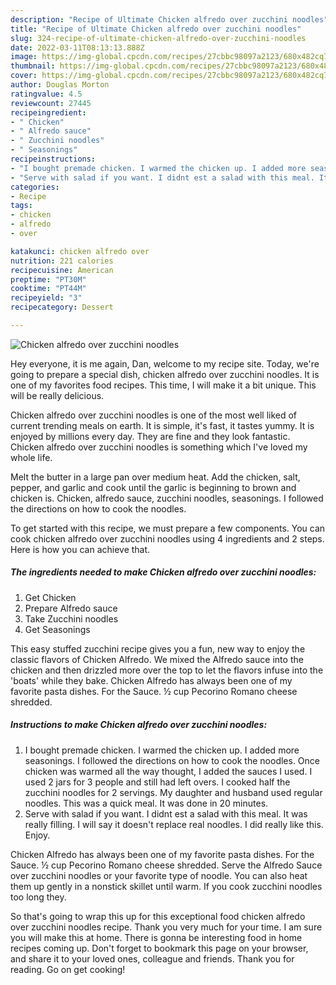 ```yaml
---
description: "Recipe of Ultimate Chicken alfredo over zucchini noodles"
title: "Recipe of Ultimate Chicken alfredo over zucchini noodles"
slug: 324-recipe-of-ultimate-chicken-alfredo-over-zucchini-noodles
date: 2022-03-11T08:13:13.888Z
image: https://img-global.cpcdn.com/recipes/27cbbc98097a2123/680x482cq70/chicken-alfredo-over-zucchini-noodles-recipe-main-photo.jpg
thumbnail: https://img-global.cpcdn.com/recipes/27cbbc98097a2123/680x482cq70/chicken-alfredo-over-zucchini-noodles-recipe-main-photo.jpg
cover: https://img-global.cpcdn.com/recipes/27cbbc98097a2123/680x482cq70/chicken-alfredo-over-zucchini-noodles-recipe-main-photo.jpg
author: Douglas Morton
ratingvalue: 4.5
reviewcount: 27445
recipeingredient:
- " Chicken"
- " Alfredo sauce"
- " Zucchini noodles"
- " Seasonings"
recipeinstructions:
- "I bought premade chicken. I warmed the chicken up. I added more seasonings. I followed the directions on how to cook the noodles. Once chicken was warmed all the way thought, I added the sauces I used. I used 2 jars for 3 people and still had left overs. I cooked half the zucchini noodles for 2 servings. My daughter and husband used regular noodles. This was a quick meal. It was done in 20 minutes."
- "Serve with salad if you want. I didnt est a salad with this meal. It was really filling. I will say it doesn&#39;t replace real noodles. I did really like this. Enjoy."
categories:
- Recipe
tags:
- chicken
- alfredo
- over

katakunci: chicken alfredo over 
nutrition: 221 calories
recipecuisine: American
preptime: "PT30M"
cooktime: "PT44M"
recipeyield: "3"
recipecategory: Dessert

---
```



![Chicken alfredo over zucchini noodles](https://img-global.cpcdn.com/recipes/27cbbc98097a2123/680x482cq70/chicken-alfredo-over-zucchini-noodles-recipe-main-photo.jpg)

Hey everyone, it is me again, Dan, welcome to my recipe site. Today, we're going to prepare a special dish, chicken alfredo over zucchini noodles. It is one of my favorites food recipes. This time, I will make it a bit unique. This will be really delicious.

Chicken alfredo over zucchini noodles is one of the most well liked of current trending meals on earth. It is simple, it's fast, it tastes yummy. It is enjoyed by millions every day. They are fine and they look fantastic. Chicken alfredo over zucchini noodles is something which I've loved my whole life.

Melt the butter in a large pan over medium heat. Add the chicken, salt, pepper, and garlic and cook until the garlic is beginning to brown and chicken is. Chicken, alfredo sauce, zucchini noodles, seasonings. I followed the directions on how to cook the noodles.


To get started with this recipe, we must prepare a few components. You can cook chicken alfredo over zucchini noodles using 4 ingredients and 2 steps. Here is how you can achieve that.

<!--inarticleads1-->

##### The ingredients needed to make Chicken alfredo over zucchini noodles:

1. Get  Chicken
1. Prepare  Alfredo sauce
1. Take  Zucchini noodles
1. Get  Seasonings


This easy stuffed zucchini recipe gives you a fun, new way to enjoy the classic flavors of Chicken Alfredo. We mixed the Alfredo sauce into the chicken and then drizzled more over the top to let the flavors infuse into the &#39;boats&#39; while they bake. Chicken Alfredo has always been one of my favorite pasta dishes. For the Sauce. ½ cup Pecorino Romano cheese shredded. 

<!--inarticleads2-->

##### Instructions to make Chicken alfredo over zucchini noodles:

1. I bought premade chicken. I warmed the chicken up. I added more seasonings. I followed the directions on how to cook the noodles. Once chicken was warmed all the way thought, I added the sauces I used. I used 2 jars for 3 people and still had left overs. I cooked half the zucchini noodles for 2 servings. My daughter and husband used regular noodles. This was a quick meal. It was done in 20 minutes.
1. Serve with salad if you want. I didnt est a salad with this meal. It was really filling. I will say it doesn&#39;t replace real noodles. I did really like this. Enjoy.


Chicken Alfredo has always been one of my favorite pasta dishes. For the Sauce. ½ cup Pecorino Romano cheese shredded. Serve the Alfredo Sauce over zucchini noodles or your favorite type of noodle. You can also heat them up gently in a nonstick skillet until warm. If you cook zucchini noodles too long they. 

So that's going to wrap this up for this exceptional food chicken alfredo over zucchini noodles recipe. Thank you very much for your time. I am sure you will make this at home. There is gonna be interesting food in home recipes coming up. Don't forget to bookmark this page on your browser, and share it to your loved ones, colleague and friends. Thank you for reading. Go on get cooking!
